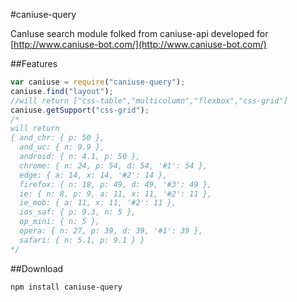 #caniuse-query

CanIuse search module folked from caniuse-api
developed for [http://www.caniuse-bot.com/](http://www.caniuse-bot.com/)

##Features

```js
var caniuse = require("caniuse-query");
caniuse.find("layout");
//will return ["css-table","multicolumn","flexbox","css-grid"]
caniuse.getSupport("css-grid"); 
/*
will return
{ and_chr: { p: 50 },
  and_uc: { n: 9.9 },
  android: { n: 4.1, p: 50 },
  chrome: { n: 24, p: 54, d: 54, '#1': 54 },
  edge: { a: 14, x: 14, '#2': 14 },
  firefox: { n: 18, p: 49, d: 49, '#3': 49 },
  ie: { n: 8, p: 9, a: 11, x: 11, '#2': 11 },
  ie_mob: { a: 11, x: 11, '#2': 11 },
  ios_saf: { p: 9.3, n: 5 },
  op_mini: { n: 5 },
  opera: { n: 27, p: 39, d: 39, '#1': 39 },
  safari: { n: 5.1, p: 9.1 } }
*/
```

##Download

```
npm install caniuse-query
```
